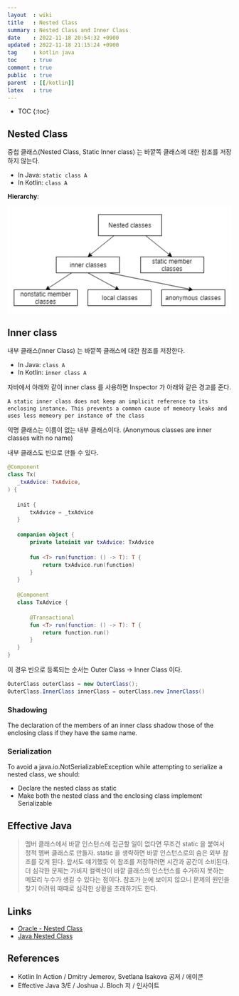 ```yaml
---
layout  : wiki
title   : Nested Class
summary : Nested Class and Inner Class
date    : 2022-11-18 20:54:32 +0900
updated : 2022-11-18 21:15:24 +0900
tag     : kotlin java
toc     : true
comment : true
public  : true
parent  : [[/kotlin]]
latex   : true
---
```

* TOC
{:toc}

## Nested Class

중첩 클래스(Nested Class, Static Inner class) 는 바깥쪽 클래스에 대한 참조를 저장하지 않는다.
- In Java: `static class A`
- In Kotlin: `class A`

__Hierarchy__:

![](/resource/wiki/kotlin-nested/nested-hierarchy.png)

## Inner class

내부 클래스(Inner Class) 는 바깥쪽 클래스에 대한 참조를 저장한다. 
- In Java: `class A`
- In Kotlin: `inner class A`

자바에서 아래와 같이 inner class 를 사용하면 Inspector 가 아래와 같은 경고를 준다.

```
A static inner class does not keep an implicit reference to its enclosing instance. This prevents a common cause of memeory leaks and uses less memeory per instance of the class
```

익명 클래스는 이름이 없는 내부 클래스이다. (Anonymous classes are inner classes with no name)

내부 클래스도 빈으로 만들 수 있다.

```kotlin
@Component
class Tx(
   _txAdvice: TxAdvice,
) {

   init {
       txAdvice = _txAdvice
   }

   companion object {
       private lateinit var txAdvice: TxAdvice

       fun <T> run(function: () -> T): T {
           return txAdvice.run(function)
       }
   }

   @Component
   class TxAdvice {

       @Transactional
       fun <T> run(function: () -> T): T {
           return function.run()
       }
   }
}
```

이 경우 빈으로 등록되는 순서는 Outer Class -> Inner Class 이다.

```java
OuterClass outerClass = new OuterClass();
OuterClass.InnerClass innerClass = outerClass.new InnerClass()
```

### Shadowing

The declaration of the members of an inner class shadow those of the enclosing class if they have the same name.

### Serialization

To avoid a java.io.NotSerializableException while attempting to serialize a nested class, we should:

- Declare the nested class as static
- Make both the nested class and the enclosing class implement Serializable

## Effective Java

> 멤버 클래스에서 바깥 인스턴스에 접근할 일이 없다면 무조건 static 을 붙여서 정적 멤버 클래스로 만들자. static 을 생략하면 바깥 인스턴스로의 숨은 외부 참조를 갖게 된다. 앞서도 얘기했듯 이 참조를 저장하려면 시간과 공간이 소비된다. 더 심각한 문제는 가비지 컬렉션이 바깥 클래스의 인스턴스를 수거하지 못하는 메모리 누수가 생길 수 있다는 점이다. 참조가 눈에 보이지 않으니 문제의 원인을 찾기 어려워 때때로 심각한 상황을 초래하기도 한다.

## Links

- [Oracle - Nested Class](https://docs.oracle.com/javase/tutorial/java/javaOO/nested.html)
- [Java Nested Class](https://www.baeldung.com/java-nested-classes)

## References

- Kotlin In Action / Dmitry Jemerov, Svetlana Isakova 공저 / 에이콘
- Effective Java 3/E / Joshua J. Bloch 저 / 인사이트